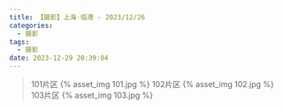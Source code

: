 ```yaml
---
title: 【摄影】上海·临港 - 2023/12/26
categories:
  - 摄影
tags:
  - 摄影
date: 2023-12-29 20:39:04
---
```

> 101片区
{% asset_img 101.jpg %}
> 102片区
{% asset_img 102.jpg %}
> 103片区
{% asset_img 103.jpg %}
